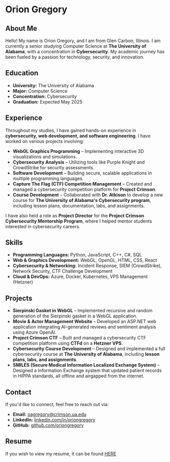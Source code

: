# Orion Gregory

## About Me
Hello! My name is Orion Gregory, and I am from Glen Carbon, Illinois. I am currently a senior studying Computer Science at **The University of Alabama**, with a concentration in **Cybersecurity**. My academic journey has been fueled by a passion for technology, security, and innovation.

## Education
- **University:** The University of Alabama  
- **Major:** Computer Science  
- **Concentration:** Cybersecurity  
- **Graduation:** Expected May 2025  

## Experience
Throughout my studies, I have gained hands-on experience in **cybersecurity, web development, and software engineering**. I have worked on various projects involving:
- **WebGL Graphics Programming** – Implementing interactive 3D visualizations and simulations.
- **Cybersecurity Analysis** – Utilizing tools like Purple Knight and CrowdStrike for security assessments.
- **Software Development** – Building secure, scalable applications in multiple programming languages.
- **Capture The Flag (CTF) Competition Management** – Created and managed a cybersecurity competition platform for **Project Crimson**.
- **Course Development** – Collaborated with **Dr. Atkison** to develop a new course for **The University of Alabama's Cybersecurity program**, including lesson plans, documentation, labs, and assignments.

I have also held a role as **Project Director** for the **Project Crimson Cybersecurity Mentorship Program**, where I helped mentor students interested in cybersecurity careers.

## Skills
- **Programming Languages:** Python, JavaScript, C++, C#, SQL
- **Web & Graphics Development:** WebGL, OpenGL, HTML, CSS, React
- **Cybersecurity & Networking:** Incident Response, SIEM (CrowdStrike), Network Security, CTF Challenge Development
- **Cloud & DevOps:** Azure, Docker, Kubernetes, VPS Management (Hetzner)

## Projects
- **Sierpinski Gasket in WebGL** – Implemented recursive and random generation of the Sierpinski gasket in a WebGL application.
- **Movie & Actor Management Website** – Developed an ASP.NET web application integrating AI-generated reviews and sentiment analysis using Azure OpenAI.
- **Project Crimson CTF** – Built and managed a cybersecurity CTF competition platform using **CTFd** on a **Hetzner VPS**.
- **Cybersecurity Course Development** – Designed and implemented a full cybersecurity course at **The University of Alabama**, including **lesson plans, labs, and assignments**.
- **SMILES (Secure Medical Information Localized Exchange System)** – Designed a Information Exchange system that updated patient records in HIPPA standards, all offline and airgapped from the internet.

## Contact
If you'd like to connect, feel free to reach out via:
- **Email:** [oagregory@crimson.ua.edu](mailto:oagregory@crimson.ua.edu)
- **LinkedIn:** [linkedin.com/in/oriongregory](https://www.linkedin.com/in/orion-gregory-72b855279/)
- **GitHub:** [github.com/oriongregory](https://github.com/oriongregory)

## Resume
If you wish to view my resume, it can be found [HERE](./docs/OrionResume.pdf)

